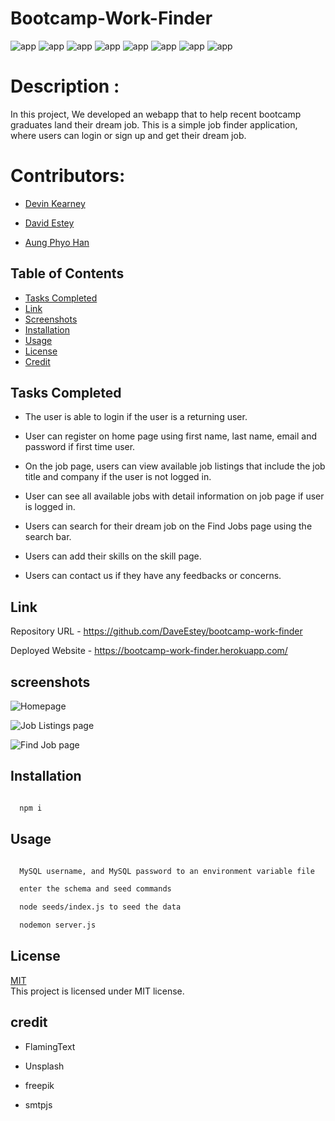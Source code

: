 # Bootcamp-Work-Finder

![app](https://img.shields.io/badge/Express.js-brightgreen) ![app](https://img.shields.io/badge/-MySQL-blue) ![app](https://img.shields.io/badge/-Sequelize-yellowgreen) ![app](https://img.shields.io/badge/MVC-brown)  ![app](https://img.shields.io/badge/connect-flash-brightgreen)
 ![app](https://img.shields.io/badge/-Bulma-blue) ![app](https://img.shields.io/badge/-Handlebars-yellowgreen)  ![app](https://img.shields.io/badge/Express-Session-brown)
 
 # Description :
 
In this project, We developed an webapp that to help recent bootcamp graduates land their dream job. This is a simple job finder application, where users can login or sign up and get their dream job.

# Contributors:

* [Devin Kearney](https://github.com/Friduwulf)

* [David Estey](https://github.com/DaveEstey)

* [Aung Phyo Han](https://github.com/Aungphyohan5)




## Table of Contents

- [Tasks Completed](#TaskCompleted)
- [Link](#Link)
- [Screenshots](#screenshots)
- [Installation](#Installation)
- [Usage](#Usage)
- [License](#license)
- [Credit](#credit)




## Tasks Completed

- The user is able to login if the user is a returning user.

- User can register on home page using first name, last name, email and password if first time user.

- On the job page, users can view available job listings that include the job title and company if the user is not logged in.

- User can see all available jobs with detail information on job page if user is logged in.

- Users can search for their dream job on the Find Jobs page using the search bar.

- Users can add their skills on the skill page.

- Users can contact us if they have any feedbacks or concerns.


## Link


Repository URL  - https://github.com/DaveEstey/bootcamp-work-finder

Deployed Website - https://bootcamp-work-finder.herokuapp.com/

## screenshots

![Homepage](https://user-images.githubusercontent.com/112873819/220372774-ee55962d-e780-462d-bb9a-1153cf9d06b5.png)

![Job Listings page](https://user-images.githubusercontent.com/112873819/220372918-f098a6b6-dec5-4f72-a53d-a2a872307b60.png)

![Find Job page](https://user-images.githubusercontent.com/112873819/220373309-8ce779ed-0a8c-4e23-a98c-730c74b67d52.png)



## Installation

```bash

  npm i 

```
    


## Usage

```bash

  MySQL username, and MySQL password to an environment variable file

  enter the schema and seed commands

  node seeds/index.js to seed the data

  nodemon server.js 

```





## License

[MIT](https://choosealicense.com/licenses/mit/) 
<br>
This project is licensed under MIT license.


## credit

- FlamingText

- Unsplash

- freepik

- smtpjs

